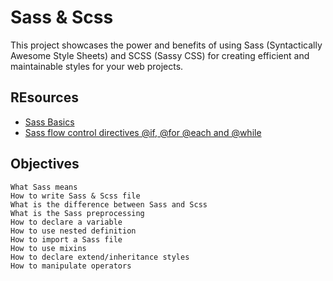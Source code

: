 # Sass & Scss
This project showcases the power and benefits of using Sass (Syntactically Awesome Style Sheets) and SCSS (Sassy CSS) for creating efficient and maintainable styles for your web projects.


## REsources
- [Sass Basics](https://sass-lang.com/guide/)
- [Sass flow control directives @if, @for @each and @while](https://sass-lang.com/documentation/at-rules/control/)

## Objectives
```
What Sass means
How to write Sass & Scss file
What is the difference between Sass and Scss
What is the Sass preprocessing
How to declare a variable
How to use nested definition
How to import a Sass file
How to use mixins
How to declare extend/inheritance styles
How to manipulate operators
```


